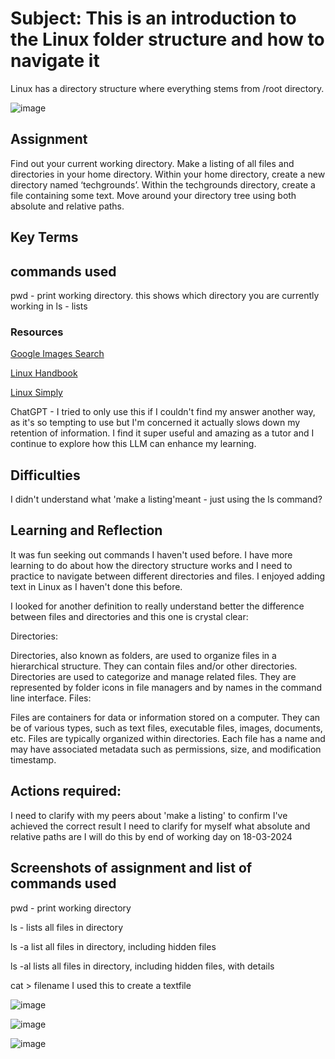 # Subject: This is an introduction to the Linux folder structure and how to navigate it
Linux has a directory structure where everything stems from /root directory.

![image](https://github.com/techgrounds/cloud-assignments-E28MS/assets/151161141/32e8e6fd-aa54-457e-a6a5-f92988b7b665)


## Assignment

Find out your current working directory.
Make a listing of all files and directories in your home directory.
Within your home directory, create a new directory named ‘techgrounds’.
Within the techgrounds directory, create a file containing some text.
Move around your directory tree using both absolute and relative paths.


## Key Terms

## commands used

pwd - print working directory. this shows which directory you are currently working in
ls - lists 




### Resources

[Google Images Search](https://www.google.com/search?sca_esv=fb15e9ca2cde264d&sxsrf=ACQVn08IXLqsL9Hy8MkuGlY0Po4ejx0SOw:1710416449024&q=directory+structure+picture+of+linux+structure&udm=2&uds=AMwkrPvFwQQy0EH0_6ou8JUrWCkDKI3g2v3czPmDu56ATivlGixlbEh2Op-0opuGX4-IpWfxrCpuJnOrYg8d6UX9Inx9k8LQU6WCHICGa7_Hu_U6M5LrGs-ZSHaAuh_lmmnT2BgbuOEmdGslY9TvkLyJcpNr1CpVjyHvr2weINsm6oJeiw0xleg&sa=X&ved=2ahUKEwi9sPLm1fOEAxX91AIHHRy4Bw8QgIoDKAd6BAg3EB4&biw=1535&bih=1558&dpr=1.25#vhid=ihLzCQoqvavPmM&vssid=mosaic&vwlns=WyIwQ0JRUWg2Y0dhaGNLRXdpWTMtQ0gxdk9FQXhVQUFBQUFIUUFBQUFBUUJBIl0=&lns=W251bGwsbnVsbCxudWxsLG51bGwsbnVsbCxudWxsLG51bGwsIkVrY0tKREJrTldaaU5qQTJMVEJoT1dRdE5HVXlaaTA1T1dRekxXTmhOR0ZrTmpRMk5tWXpaQklmVFhsTldGOXFOVXB6UXpSV1RVbG5SM0JuU1V4dVVETnZWemwyVXpSNFp3PT0iLG51bGwsbnVsbCxudWxsLDEsbnVsbCxbbnVsbCxudWxsLFs0ODA0MywwLDMxODM1LDI4MzY2XV1d)

[Linux Handbook](https://linuxhandbook.com/linux-directory-structure/)

[Linux Simply](https://linuxsimply.com/cheat-sheets/ubuntu-commands/)

ChatGPT - I tried to only use this if I couldn't find my answer another way, as it's so tempting to use but I'm concerned it actually slows down my retention of information.  I find it super useful and amazing as a tutor and I continue to explore how this LLM can enhance my learning.  



## Difficulties
I didn't understand what 'make a listing'meant - just using the ls command?

##  Learning and Reflection
It was fun seeking out commands I haven't used before.  I have more learning to do about how the directory structure works and I need to practice to navigate between different directories and files.  I enjoyed adding text in Linux as I haven't done this before.

I looked for another definition to really understand better the difference between files and directories and this one is crystal clear:

Directories:

Directories, also known as folders, are used to organize files in a hierarchical structure.
They can contain files and/or other directories.
Directories are used to categorize and manage related files.
They are represented by folder icons in file managers and by names in the command line interface.
Files:

Files are containers for data or information stored on a computer.
They can be of various types, such as text files, executable files, images, documents, etc.
Files are typically organized within directories.
Each file has a name and may have associated metadata such as permissions, size, and modification timestamp.


## Actions required:

I need to clarify with my peers about 'make a listing' to confirm I've achieved the correct result
I need to clarify for myself what absolute and relative paths are
I will do this by end of working day on 18-03-2024

##  Screenshots of assignment and list of commands used

pwd - print working directory

ls - lists all files in directory

ls -a  list all files in directory, including hidden files

ls -al lists all files in directory, including hidden files, with details

cat > filename I used this to create a textfile 




![image](https://github.com/techgrounds/cloud-assignments-E28MS/assets/151161141/cf16e1e4-ceb1-43ce-b14f-07cae273379e)


![image](https://github.com/techgrounds/cloud-assignments-E28MS/assets/151161141/e0bc3145-e626-4da8-b2b7-bbe05ae4273c)


![image](https://github.com/techgrounds/cloud-assignments-E28MS/assets/151161141/037ef114-8faa-451f-98b6-5dd1131146b8)





